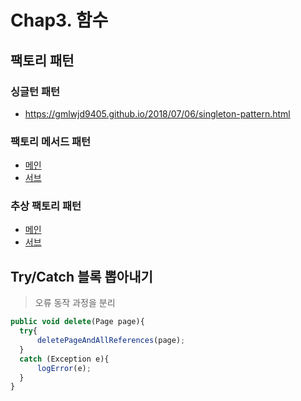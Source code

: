 # Chap3. 함수

## 팩토리 패턴

### 싱글턴 패턴

- https://gmlwjd9405.github.io/2018/07/06/singleton-pattern.html

### 팩토리 메서드  패턴
  - [메인](https://niceman.tistory.com/143)
  - [서브](https://victorydntmd.tistory.com/299)
### 추상 팩토리 패턴
  - [메인](https://gmlwjd9405.github.io/2018/08/08/abstract-factory-pattern.html)
  - [서브](https://victorydntmd.tistory.com/300)

## Try/Catch 블록 뽑아내기

> 오류 동작 과정을 분리

```js
public void delete(Page page){
  try{
      deletePageAndAllReferences(page);
  }
  catch (Exception e){
      logError(e);
  }
}
```



